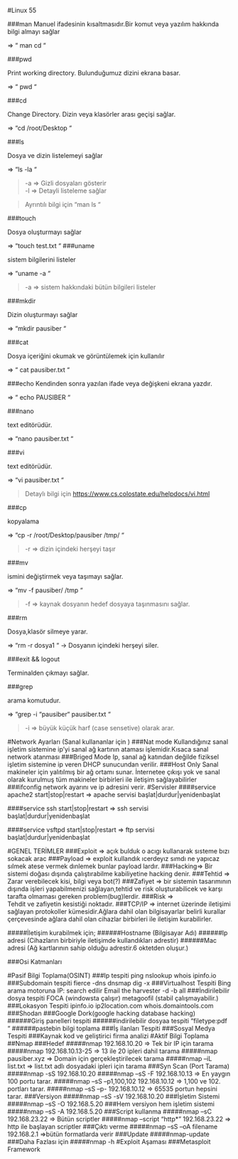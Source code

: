 

#Linux 55


###man 
Manuel ifadesinin kısaltmasıdır.Bir komut veya yazılım hakkında bilgi almayı sağlar

=> “ man cd “

###pwd 

 Print working directory. Bulunduğumuz dizini ekrana basar.

=> “ pwd “

###cd  

Change Directory. Dizin veya klasörler arası geçişi sağlar.

=> “cd /root/Desktop “

###ls 

Dosya ve dizin listelemeyi sağlar

=> “ls -la “

> -a => Gizli dosyaları gösterir 	
> -l => Detayli listeleme sağlar

> Ayrıntılı bilgi için “man ls “

###touch 

Dosya oluşturmayı sağlar

=> “touch test.txt “
###uname 

sistem bilgilerini listeler

=> “uname -a “

> -a => sistem hakkındaki bütün bilgileri listeler

###mkdir 

Dizin oluşturmayı sağlar

=> “mkdir pausiber “

###cat 

Dosya içeriğini okumak ve görüntülemek için kullanılır

=> “ cat pausiber.txt “

###echo 
Kendinden sonra yazılan ifade veya değişkeni ekrana yazdır.

=> “ echo PAUSIBER “

###nano 

text editörüdür.

=> “nano pausiber.txt “

###vi 

text editörüdür.

=> “vi pausiber.txt “

> Detaylı bilgi için https://www.cs.colostate.edu/helpdocs/vi.html

###cp 

kopyalama

=> “cp -r /root/Desktop/pausiber /tmp/ “

> -r => dizin içindeki herşeyi taşır

###mv 

ismini değiştirmek veya taşımayı sağlar.

=> “mv -f pausiber/ /tmp “

> -f => kaynak dosyanın hedef dosyaya taşınmasını sağlar.

###rm 

Dosya,klasör silmeye yarar.

=> “rm -r dosya1 “  -> Dosyanın içindeki herşeyi siler.

###exit && logout 

Terminalden çıkmayı sağlar.

###grep 

arama komutudur.

=> “grep -i “pausiber“ pausiber.txt “

> -i => büyük küçük harf (case sensetive) olarak arar.

#Network Ayarları (Sanal kullananlar için )
###Nat mode
 Kullandığınız sanal işletim sistemine ip’yi sanal ağ kartının ataması işlemidir.Kısaca sanal network atanması
###Briged Mode 
Ip, sanal ağ katından değilde fiziksel işletim sistemine ip veren DHCP sunucundan verilir.
###Host Only 
Sanal makineler için yalıtılmış bir ağ ortamı sunar. İnternetee çıkışı yok ve sanal olarak kurulmuş tüm makineler birbirleri ile iletişim sağlayabilirler
###ifconfig 
network ayarını ve ip adresini verir.
#Servisler
####service apache2 start|stop|restart 
=> apache servisi başlat|durdur|yenidenbaşlat

####service ssh start|stop|restart 
=> ssh servisi başlat|durdur|yenidenbaşlat

####service vsftpd start|stop|restart 
=> ftp servisi başlat|durdur|yenidenbaşlat

#GENEL TERİMLER
###Exploit =>
açık bulduk o acıgı kullanarak sısteme bızı sokacak arac
###Payload =>
exploit kullandık ıcerdeyız sımdı ne yapıcaz sılmek atese vermek dınlemek bunlar payload lardır.
###Hacking=>
Bir sistemi doğası dışında çalıştırabilme kabiliyetine hacking denir.
###Tehtid =>
Zarar verebilecek kisi, bilgi veya bot(?) 
###Zafiyet =>
bir sistemin tasarımının dışında işleri yapabilmenizi sağlayan,tehtid ve risk oluşturabilicek ve karşı tarafta olmaması gereken problem(bug)lerdir.
###Risk =>    
Tehdit ve zafiyetin kesistiği noktadır. 
###TCP/IP => 
internet üzerinde iletişimi sağlayan protokoller kümesidir.Ağlara dahil olan bilgisayarlar belirli kurallar çerçevesinde ağlara dahil olan cihazlar birbirleri ile iletişim kurabilirler.

#####İletişim kurabilmek için; 
######Hostname (Bilgisayar Adı) 
######Ip adresi (Cihazların birbiriyle iletişimde kullandıkları adrestir) 
######Mac adresi (Ağ kartlarının sahip olduğu adrestir.6 oktetden oluşur.)

###Osi Katmanları 

#Pasif Bilgi Toplama(OSINT)
###Ip tespiti
ping
nslookup
whois
ipinfo.io
###Subdomain tespiti
fierce -dns <domain-name>
dnsmap <domain-name>
dig -x <ip>
###Virtualhost Tespiti
Bing arama motoruna IP:<ip-adress> search edilir
Email 
the harvester -d <domain-name> -b all
###İndirilebilir dosya tespiti
FOCA (windowsta çalışır)
metagoofil (stabil çalışmayabilir.)
###Lokasyon Tespiti
ipinfo.io
ip2location.com
whois.domaintools.com
###Shodan
###Google Dork(google hacking database hacking)
######Giriş panelleri tespiti
######indirilebilir dosyaa tespiti “filetype:pdf <domain-name> “
######pastebin bilgi toplama
###İş ilanları Tespiti
###Sosyal Medya Tespiti
###Kaynak kod ve geliştirici firma analizi
#Aktif Bilgi Toplama
##Nmap
###Hedef
#####nmap 192.168.10.20 => Tek bir IP için tarama 
#####nmap 192.168.10.13-25 =>  13 ile 20 ipleri dahil tarama
#####nmap pausiber.xyz => Domain için gerçekleştirilecek tarama
#####nmap –iL list.txt => list.txt adlı dosyadaki ipleri için tarama
###Syn Scan (Port Tarama)
#####nmap -sS 192.168.10.20
#####nmap –sS -F 192.168.10.13 => En yaygın 100 portu tarar. 
#####nmap –sS –p1,100,102 192.168.10.12 => 1,100 ve 102. portları tarar.
#####nmap –sS –p- 192.168.10.12 => 65535 portun hepsini tarar.
###Versiyon
#####nmap –sS -sV 192.168.10.20
###İşletim Sistemi
#####nmap –sS -O 192.168.5.20
###Hem versiyon hem işletim sistemi
#####nmap –sS -A 192.168.5.20
###Script kullanma
#####nmap –sC 192.168.23.22 => Bütün scriptler
#####nmap –script “http*” 192.168.23.22 => http ile başlayan scriptler
###Çıktı verme
#####nmap –sS –oA filename 192.168.2.1 =>bütün formatlarda verir
###Update
#####nmap-update
###Daha Fazlası için
#####nmap -h
#Exploit Aşaması
###Metasploit Framework




 

 







